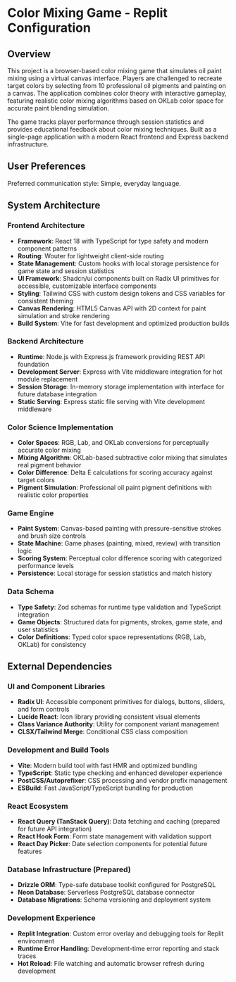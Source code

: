 # Color Mixing Game - Replit Configuration

## Overview

This project is a browser-based color mixing game that simulates oil paint mixing using a virtual canvas interface. Players are challenged to recreate target colors by selecting from 10 professional oil pigments and painting on a canvas. The application combines color theory with interactive gameplay, featuring realistic color mixing algorithms based on OKLab color space for accurate paint blending simulation.

The game tracks player performance through session statistics and provides educational feedback about color mixing techniques. Built as a single-page application with a modern React frontend and Express backend infrastructure.

## User Preferences

Preferred communication style: Simple, everyday language.

## System Architecture

### Frontend Architecture
- **Framework**: React 18 with TypeScript for type safety and modern component patterns
- **Routing**: Wouter for lightweight client-side routing
- **State Management**: Custom hooks with local storage persistence for game state and session statistics
- **UI Framework**: Shadcn/ui components built on Radix UI primitives for accessible, customizable interface components
- **Styling**: Tailwind CSS with custom design tokens and CSS variables for consistent theming
- **Canvas Rendering**: HTML5 Canvas API with 2D context for paint simulation and stroke rendering
- **Build System**: Vite for fast development and optimized production builds

### Backend Architecture
- **Runtime**: Node.js with Express.js framework providing REST API foundation
- **Development Server**: Express with Vite middleware integration for hot module replacement
- **Session Storage**: In-memory storage implementation with interface for future database integration
- **Static Serving**: Express static file serving with Vite development middleware

### Color Science Implementation
- **Color Spaces**: RGB, Lab, and OKLab conversions for perceptually accurate color mixing
- **Mixing Algorithm**: OKLab-based subtractive color mixing that simulates real pigment behavior
- **Color Difference**: Delta E calculations for scoring accuracy against target colors
- **Pigment Simulation**: Professional oil paint pigment definitions with realistic color properties

### Game Engine
- **Paint System**: Canvas-based painting with pressure-sensitive strokes and brush size controls
- **State Machine**: Game phases (painting, mixed, review) with transition logic
- **Scoring System**: Perceptual color difference scoring with categorized performance levels
- **Persistence**: Local storage for session statistics and match history

### Data Schema
- **Type Safety**: Zod schemas for runtime type validation and TypeScript integration
- **Game Objects**: Structured data for pigments, strokes, game state, and user statistics
- **Color Definitions**: Typed color space representations (RGB, Lab, OKLab) for consistency

## External Dependencies

### UI and Component Libraries
- **Radix UI**: Accessible component primitives for dialogs, buttons, sliders, and form controls
- **Lucide React**: Icon library providing consistent visual elements
- **Class Variance Authority**: Utility for component variant management
- **CLSX/Tailwind Merge**: Conditional CSS class composition

### Development and Build Tools
- **Vite**: Modern build tool with fast HMR and optimized bundling
- **TypeScript**: Static type checking and enhanced developer experience
- **PostCSS/Autoprefixer**: CSS processing and vendor prefix management
- **ESBuild**: Fast JavaScript/TypeScript bundling for production

### React Ecosystem
- **React Query (TanStack Query)**: Data fetching and caching (prepared for future API integration)
- **React Hook Form**: Form state management with validation support
- **React Day Picker**: Date selection components for potential future features

### Database Infrastructure (Prepared)
- **Drizzle ORM**: Type-safe database toolkit configured for PostgreSQL
- **Neon Database**: Serverless PostgreSQL database connector
- **Database Migrations**: Schema versioning and deployment system

### Development Experience
- **Replit Integration**: Custom error overlay and debugging tools for Replit environment
- **Runtime Error Handling**: Development-time error reporting and stack traces
- **Hot Reload**: File watching and automatic browser refresh during development